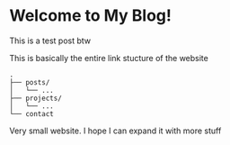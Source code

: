 # Welcome to My Blog!
This is a test post btw

This is basically the entire link stucture of the website
```
.
├── posts/
│   └── ...
├── projects/
│   └── ...
└── contact
```
Very small website. I hope I can expand it with more stuff